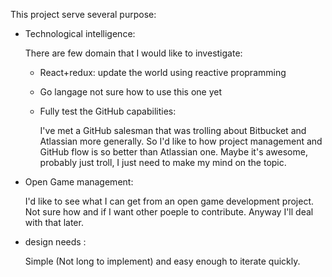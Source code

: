 This project serve several purpose:
  - Technological intelligence:
  
    There are few domain that I would like to investigate:
      - React+redux: update the world using reactive propramming
      - Go langage not sure how to use this one yet
      - Fully test the GitHub capabilities:
      
        I've met a GitHub salesman that was trolling about Bitbucket and Atlassian more generally.
        So I'd like to how project management and GitHub flow is so better than Atlassian one.
        Maybe it's awesome, probably just troll, I just need to make my mind on the topic.
        
  - Open Game management:
  
    I'd like to see what I can get from an open game development project.
    Not sure how and if I want other poeple to contribute.
    Anyway I'll deal with that later.
    
  - design needs :
  
    Simple (Not long to implement) and easy enough to iterate quickly.
